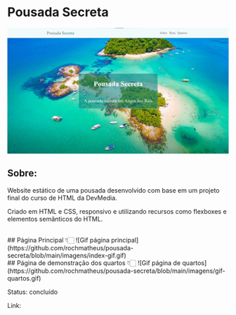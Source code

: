 # Pousada Secreta<br>
![banner página principal](https://github.com/rochmatheus/pousada-secreta/blob/main/imagens/banner-index.png)<br>
## Sobre:
<p>Website estático de uma pousada desenvolvido com base em um projeto final do curso de HTML da DevMedia.</p>
<p>Criado em HTML e CSS, responsivo e utilizando recursos como flexboxes e elementos semânticos do HTML.</p><br>
## Página Principal 👇🏻
![Gif página principal](https://github.com/rochmatheus/pousada-secreta/blob/main/imagens/index-gif.gif)<br>
## Página de demonstração dos quartos 👇🏻
![Gif página de quartos](https://github.com/rochmatheus/pousada-secreta/blob/main/imagens/gif-quartos.gif)<br>
<p>Status: concluído<br>
<p>Link: <https://rochmatheus.github.io/pousada-secreta/>
